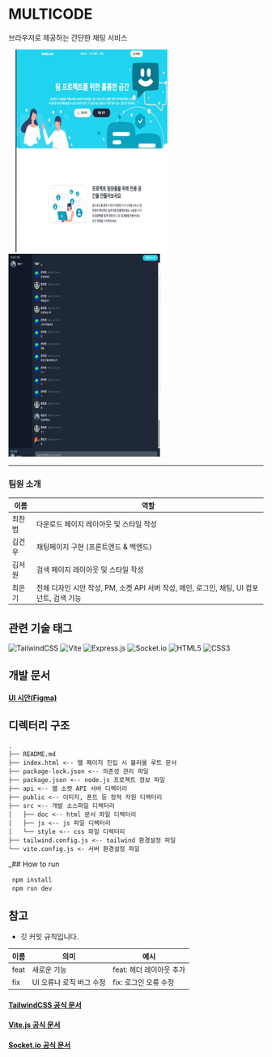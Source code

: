 # MULTICODE

브라우저로 제공하는 간단한 채팅 서비스

<img src="./public/multicode-main.gif" data-canonical-src="./public/multicode-main.gif" width="300" height="400" style="margin-left: 1em" />
<img src="./public/mtcode-chat.gif" data-canonical-src="./public/mtcode-chat.gif" width="300" height="400" />


***

### 팀원 소개
| 이름   | 역할                                                  |
|------|-----------------------------------------------------|
| 최찬범  | 다운로드 페이지 레이아웃 및 스타일 작성                |
| 김건우  | 채팅페이지 구현 (프론트엔드 & 백엔드)                  |
| 김서원 | 검색 페이지 레이아웃 및 스타일 작성                     |
| 최은기 | 전체 디자인 시안 작성, PM, 소켓 API 서버 작성, 메인, 로그인, 채팅, UI 컴포넌트, 검색 기능 |


## 관련 기술 태그

![TailwindCSS](https://img.shields.io/badge/tailwindcss-%2338B2AC.svg?style=for-the-badge&logo=tailwind-css&logoColor=white)
![Vite](https://img.shields.io/badge/vite-%23646CFF.svg?style=for-the-badge&logo=vite&logoColor=white)
![Express.js](https://img.shields.io/badge/express.js-%23404d59.svg?style=for-the-badge&logo=express&logoColor=%2361DAFB)
![Socket.io](https://img.shields.io/badge/Socket.io-black?style=for-the-badge&logo=socket.io&badgeColor=010101)
![HTML5](https://img.shields.io/badge/html5-%23E34F26.svg?style=for-the-badge&logo=html5&logoColor=white)
![CSS3](https://img.shields.io/badge/css3-%231572B6.svg?style=for-the-badge&logo=css3&logoColor=white)

## 개발 문서
#### [UI 시안(Figma)](https://www.figma.com/file/GDqd62B3vAlWVLCrv3Q3mT/Untitled?type=design&node-id=0%3A1&mode=design&t=bhvee9wxlE6fiLpa-1)

## 디렉터리 구조
```
.
├── README.md 
├── index.html <-- 웹 페이지 진입 시 불러올 루트 문서
├── package-lock.json <-- 의존성 관리 파일
├── package.json <-- node.js 프로젝트 정보 파일
├── api <-- 웹 소켓 API 서버 디렉터리
├── public <-- 이미지, 폰트 등 정적 자원 디렉터리
├── src <-- 개발 소스파일 디렉터리
│   ├── doc <-- html 문서 파일 디렉터리
│   ├── js <-- js 파일 디렉터리
│   └── style <-- css 파일 디렉터리
├── tailwind.config.js <-- tailwind 환경설정 파일
└── vite.config.js <- 서버 환경설정 파일
```

_## How to run
```bash
 npm install
 npm run dev
```

## 참고
* 깃 커밋 규칙입니다.

| 이름 | 의미 | 예시 |
|----|-----|---|
|feat|새로운 기능|feat: 헤더 레이아웃 추가|
|fix|UI 오류나 로직 버그 수정|fix: 로그인 오류 수정|

#### [TailwindCSS 공식 문서](https://tailwindcss.com/)
#### [Vite.js 공식 문서](https://vitejs.dev/)
#### [Socket.io 공식 문서](https://socket.io/docs/v4/)
